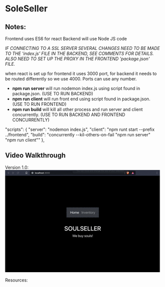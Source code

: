 # SoleSeller

## Notes:

Frontend uses ES6 for react
Backend will use Node JS code

*IF CONNECTING TO A SSL SERVER SEVERAL CHANGES NEED TO BE MADE TO THE 'index.js' FILE IN THE BACKEND, SEE COMMENTS FOR DETAILS. ALSO NEED TO SET UP THE PROXY IN THE FRONTEND 'package.json' FILE.*


when react is set up for frontend it uses 3000 port, for backend it needs to be routed differently so we use 4000. Ports can use any number.

- **npm run server** will run nodemon index.js using script found in package.json. (USE TO RUN BACKEND)
- **npm run client** will run front end using script found in package.json.(USE TO RUN FRONTEND)
- **npm run build** will kill all other process and run server and client concurrently. (USE TO RUN BACKEND AND FRONTEND CONCURRENTLY)


"scripts": {
    "server": "nodemon index.js", 
    "client": "npm runt start --prefix ../frontend",
    "build": "concurrently --kil-others-on-fail \"npm run server\" \"npm run client\""
  },

## Video Walkthrough
Version 1.0:
![Version 1.0](./images/Inital_Layout.gif)

Resources:

<!--https://www.youtube.com/watch?v=3isCTSUdXaQ>
